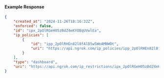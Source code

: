 <!-- Code generated for API Clients. DO NOT EDIT. -->

#### Example Response

```json
{
	"created_at": "2024-11-26T18:16:32Z",
	"enforced": false,
	"id": "ipx_2pOlRGeH05zBdZ4eKYOBqUVwlEa",
	"ip_policies": [
		{
			"id": "ipp_2pOlRHEn82l8fAlD5w5WeAMNWDt",
			"uri": "https://api.ngrok.com/ip_policies/ipp_2pOlRHEn82l8fAlD5w5WeAMNWDt"
		}
	],
	"type": "dashboard",
	"uri": "https://api.ngrok.com/ip_restrictions/ipx_2pOlRGeH05zBdZ4eKYOBqUVwlEa"
}
```
